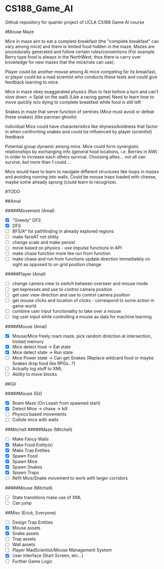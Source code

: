 # CS188_Game_AI
Github repository for quarter  project of UCLA CS188 Game AI course

#Mouse Maze

Mice in maze aim to eat a complete breakfast (the "complete breakfast" can vary among mice) and there is limited food hidden in the maze. Mazes are procedurally generated and follow certain rules/conventions (For example Berry type food is always in the NorthWest, thus there is carry over knowledge for new mazes that the mice/rats can use).

Player could be another mouse among AI mice competing for its breakfast, or player could be a mad scientist who conducts these tests and could give feedback learning to mice.

Mice in maze obey exaggerated physics (Run to fast before a turn and can't slow down -> Splat on the wall) (Like a racing game)
  Need to learn how to move quickly w/o dying to complete breakfast while food is still left
 
Snakes in maze that serve function of sentries (Mice must avoid or defeat these snakes) (like pacman ghosts)

Individual Mice could have characteristics like shyness/boldness that factor in when confronting snakes and could be influenced by player (scientist) feedback

Potential group dynamic among mice. Mice could form synergistic relationships by exchanging info (general food locations, i.e. Berries in NW) in order to increase each others survival. Choosing allies... not all can survive, but more than 1 could....

Mice would have to learn to navigate different structures like loops in mazes and avoiding running into walls.
Could be mouse traps loaded with cheese, maybe some already sprung (could learn to recognize).

#TODO

##Amal

#####Movement (Amal)
 - [x] "Greedy" DFS
 - [x] DFS
 - [ ] BFS/A* for pathfinding in already explored regions
 - [ ] make faceAT not shitty
 - [ ] change scale and make persist
 - [ ] move based on physics - use impulse functions in API
 - [ ] make chase function more like run from function
 - [ ] make chase and run from functions update direction immediately on sight as opposed to on grid position change

#####Player (Amal)
 - [ ] change camera view to switch between overseer and mouse mode
 - [ ] get kepresses and use to control camera position
 - [ ] get user view direction and use to control camera position
 - [ ] get mouse clicks and location of clicks - correspond to some action in game world
 - [ ] combine user input functionality to take over a mouse
 - [ ] log user input while controlling a mouse as data for machine learning

#####Mouse (Amal)
 - [x] Mouse/Mice freely roam maze, pick random direction at intersection, limited memory
 - [x] Mice detect food -> Eat state
 - [x] Mice detect state -> Run state
 - [ ] Mice Power state -> Can get Snakes (Replace wildcard food or maybe Snakes drop food like RPGs...?)
 - [ ] Actually log stuff to XML
 - [ ] Ability to move blocks

##Gil

#####Mouse (Gil)
  - [x] Roam Maze (On Leash from spawned start)
  - [x] Detect Mice -> chase -> kill 
  - [ ] Physics based movements
  - [ ] Collide mice with walls

##Mitchell
#####Maze (Mitchell)
 - [ ] Make Fancy Walls
 - [x] Make Food Entity(s)
 - [x] Make Trap Entities
 - [x] Spawn Food
 - [x] Spawn Mice
 - [x] Spawn Snakes
 - [x] Spawn Traps
 - [ ] Refit Mice/Snake movement to work with larger corridors

#####Mouse (Mitchell)
 - [ ] State transitions make use of XML
 - [ ] Can jump
 
##Misc (Erick, Everyone)
 - [ ] Design Trap Entities
 - [x] Mouse assets
 - [x] Snake assets
 - [ ] Trap assets
 - [ ] Wall assets
 - [ ] Player MadScientist/Mouse Management System
 - [x] User Interface (Start Screen, etc...)
 - [ ] Further Game Logic

